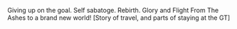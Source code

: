 Giving up on the goal. Self sabatoge. Rebirth. Glory and Flight
From The Ashes to a brand new world!
[Story of travel, and parts of staying at the GT]
